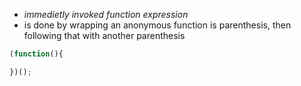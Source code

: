 - *immedietly invoked function expression*
- is done by wrapping an anonymous function is parenthesis, then following that with another parenthesis

```js
(function(){

})();
```